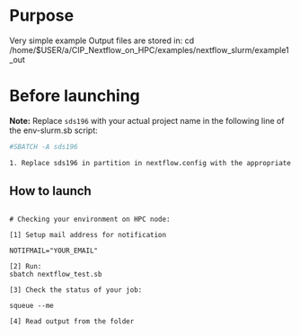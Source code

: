 # Purpose

Very simple example
Output files are stored in:  cd /home/$USER/a/CIP_Nextflow_on_HPC/examples/nextflow_slurm/example1_out

# Before launching


**Note:** Replace `sds196` with your actual project name in the following line of the env-slurm.sb script:
```bash
#SBATCH -A sds196

1. Replace sds196 in partition in nextflow.config with the appropriate value for your  access configuration.

```

## How to launch 

```

# Checking your environment on HPC node:

[1] Setup mail address for notification

NOTIFMAIL="YOUR_EMAIL"

[2] Run:
sbatch nextflow_test.sb 

[3] Check the status of your job:

squeue --me

[4] Read output from the folder


```

